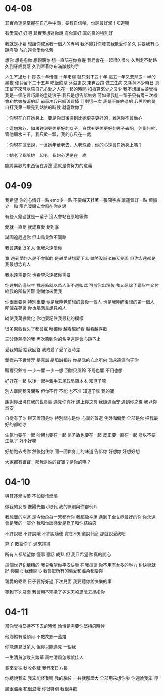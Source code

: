 # 04-08

其實命運是掌握在自己手中滴，要有自信哈，你是最好滴！知道嗎

有愛真好 好吧 其實我想對你說 有你真好 真的真的特別好

我就是小氣 想讓你成爲我一個人的專利 我不能對你發誓我能愛你多久 只要我有心跳呼吸 放心還會愛你依舊

想你 想抱抱你 想親親你 想一直陪在你身邊 我們會在一起很久很久 久到走不動路 久到牙齒脫落 久到牽著你布滿皺紋的手

人生不過七十 除去十年懵懂 十年老弱 就只剩下五十年 這五十年又要除去一半的黑夜 便只留下二十五年 吃飯飲茶 沐浴更衣 東奔西跑 做工生病 又耗掉不少時日 真正留下來可以陪自己心愛之人在一起的時間 掐指算來少之又少 我不想讓姑娘覺得我是一個花言巧語的登徒浪子 我只是想告訴姑娘 可如果我這一輩子只有兩三次機會和姑娘邂逅的話 前兩次我已經浪費掉 只剩這一次 我是不能放過的 我要說的是 自打我第一眼見到姑娘的時候 就喜歡你了

：你現在心在她身上，要是你日後碰到比她更美更好的，難保你不會動心

：這您放心，如果碰到更美更好的女子，自然有更美更好的男子去配，與我何幹，管他弱水三千，我只飲一瓢，我的心只在一處

：你現在這麽說，一旦她年華老去，人老珠黃，你的心還會在她身上嗎？

：她老了我陪她一起老，我的心還是在一處

能將喜歡的東西留在身邊 這就是你努力的意義

# 04-09

我希望 你的心情好一點 emo少一點 不要每天挂著一張囧字臉 讓運氣好一點 煩惱少一點 陽光暖暖它會照在你身邊

有些人錯過就是一輩子 沒人會站在原地等你

愛就一直愛 就認真愛 愛到底

試圖追趕過你 但山鳥與魚不同路

我會遇到很多人 但我永遠愛你

寶 遇到愛的人是不會膩的 是越愛越想愛下去 雖然沒辦法每天見面 但你永遠都是我最想念的人

我永遠需要你 也希望永遠被你需要

你遲到的這些年 我差點就以爲人生不過如此 可當你出現後 我又原諒了這些年交付給我的所有苦難 謝謝你來愛我

你很重要啊 特別重要 你是我睡覺前想的最後一個人 也是我睡醒後想的第一個人 即使在夢裏 你也是我最想見的人

縱使我萬般變化 你也要記住我最初的模樣

很多東西看久了都會膩 唯獨你 越看越好看 越看越喜歡

三分鍾熱度的我 再次聽到你的名字還是會心跳不止

愛我的話 給我回答 我的愛丫愛丫沒時差

愛從來不實博弈 是真誠 是坦誠相待 你是我的心之所向 我永遠偏向于你

贈爾只鈴铛 一步一響 一步一想 回贈只風鈴 不用也響 不用也想

好好在一起 以後一起手牽手去民政局領本本 知道了嘛

別人離開我沒關系 但你不行 不能 也不准 知道了嘛 我的寶

謝謝你出現在我的世界裏 遇見你真好 遇上你之前 我隨遇而安 遇到你之後 我以你爲安

自從有了你 聊天置頂是你 特別關心是你 心裏的首選 例外和偏愛 全部是你 把我最好的都給你

生氣也要在一起 吵架也要在一起 鬧矛盾也要在一起 反正要一直在一起 所以不要生氣了 好不好嘛

好想跑去找你 然後抱住你 聞一聞你身上的味道 告訴你 好想你 好想好想 

大家都有寶寶，那我是誰的寶寶？是你的嗎？

# 04-10

與其逐漸枯萎 不如縱情燃燒

做我的女孩 像陽光無可取代 我的原則與你都例外

我想要的幸運 是今後的每一天都有你 我超級幸運 遇到了全世界最好的你 你永遠會是我的一部分 我和你談戀愛是爲了和你結婚的

不許說嗯 不許說哦 不許說隨便 實在不知道說什麽 那就說愛我吧

算了 敗給你了 過來抱抱

所有人都希望你 懂事 聽話 成熟 但 我只希望你 真的開心

這個世界亂糟糟的 我只希望你平安快樂 在我這裏 你不用有太多的壓力 你快樂就好 你開心 我便開心 我會把所有的偏愛和溫柔都給你

親愛的乖乖 日子要好好過 下次見面 我要聽你說快樂的事

等到下次見面 我會用不知攢了多少天的思念去擁抱你

# 04-11

當你覺得堅持不下去的時候 恰恰是需要你堅持的時候

他鄉縱有當頭月 不敵故鄉一盞燈

你能遇見很多人 但你只能遇見 一個我

一生清貧怎敢入繁華 兩袖清風怎敢誤佳人

春來夏往 秋收冬藏 我們來日方長

你總說我笨 我笨能怪我嗎 我的腦袋 一共就那麽大 全部用來想你啦 你還說我笨 哼

風很溫柔 花很浪漫 你很特別 我很喜歡